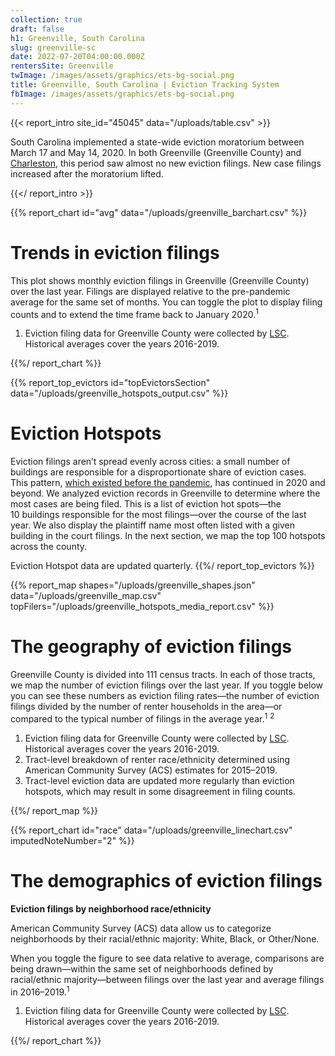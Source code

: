 ```yaml
---
collection: true
draft: false
h1: Greenville, South Carolina
slug: greenville-sc
date: 2022-07-20T04:00:00.000Z
rentersSite: Greenville
twImage: /images/assets/graphics/ets-bg-social.png
title: Greenville, South Carolina | Eviction Tracking System
fbImage: /images/assets/graphics/ets-bg-social.png
---
```


{{< report_intro site_id="45045" data="/uploads/table.csv" >}}

South Carolina implemented a state-wide eviction moratorium between March 17 and May 14, 2020. In both Greenville (Greenville County) and [Charleston](https://evictionlab.org/eviction-tracking/charleston-sc/), this period saw almost no new eviction filings. New case filings increased after the moratorium lifted. 



{{</ report_intro >}}



{{% report_chart id="avg" data="/uploads/greenville_barchart.csv" %}}

# Trends in eviction filings

This plot shows monthly eviction filings in Greenville (Greenville County) over the last year. Filings are displayed relative to the pre-pandemic average for the same set of months. You can toggle the plot to display filing counts and to extend the time frame back to January 2020.<sup>1</sup>

1. Eviction filing data for Greenville County were collected by [LSC](https://www.lsc.gov/). Historical averages cover the years 2016-2019.

{{%/ report_chart %}}



{{% report_top_evictors id="topEvictorsSection" data="/uploads/greenville_hotspots_output.csv" %}}
# Eviction Hotspots

Eviction filings aren’t spread evenly across cities: a small number of buildings are responsible for a disproportionate share of eviction cases. This pattern, [which existed before the pandemic](https://evictionlab.org/top-evicting-landlords-drive-us-eviction-crisis/), has continued in 2020 and beyond. We analyzed eviction records in Greenville to determine where the most cases are being filed. This is a list of eviction hot spots—the 10 buildings responsible for the most filings—over the course of the last year. We also display the plaintiff name most often listed with a given building in the court filings. In the next section, we map the top 100 hotspots across the county.

Eviction Hotspot data are updated quarterly.
{{%/ report_top_evictors %}}



{{% report_map shapes="/uploads/greenville_shapes.json" data="/uploads/greenville_map.csv" topFilers="/uploads/greenville_hotspots_media_report.csv" %}}

# The geography of eviction filings

Greenville County is divided into 111 census tracts. In each of those tracts, we map the number of eviction filings over the last year. If you toggle below you can see these numbers as eviction filing rates—the number of eviction filings divided by the number of renter households in the area—or compared to the typical number of filings in the average year.<sup>1</sup> <sup>2</sup>

1. Eviction filing data for Greenville County were collected by [LSC](https://www.lsc.gov/). Historical averages cover the years 2016-2019.
2. Tract-level breakdown of renter race/ethnicity determined using American Community Survey (ACS) estimates for 2015–2019.
3. Tract-level eviction data are updated more regularly than eviction hotspots, which may result in some disagreement in filing counts.

{{%/ report_map %}}



{{% report_chart id="race" data="/uploads/greenville_linechart.csv" imputedNoteNumber="2" %}}

# The demographics of eviction filings

**Eviction filings by neighborhood race/ethnicity**

American Community Survey (ACS) data allow us to categorize neighborhoods by their racial/ethnic majority: White, Black, or Other/None. 

When you toggle the figure to see data relative to average, comparisons are being drawn—within the same set of neighborhoods defined by racial/ethnic majority—between filings over the last year and average filings in 2016–2019.<sup>1</sup>

1. Eviction filing data for Greenville County were collected by [LSC](https://www.lsc.gov/). Historical averages cover the years 2016-2019.


{{%/ report_chart %}}